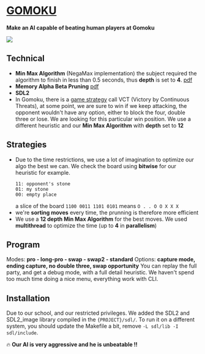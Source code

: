 # [GOMOKU](https://cdn.intra.42.fr/pdf/pdf/105/gomoku.pdf)

**Make an AI capable of beating human players at Gomoku**

![
](https://user-images.githubusercontent.com/25068709/39445047-08bf324c-4cba-11e8-894a-a361176376fa.png)

## Technical

- **Min Max Algorithm** (NegaMax implementation) the subject required the algorithm to finish in less than 0.5 seconds, thus **depth** is set to **4**. [pdf](https://cdn.intra.42.fr/pdf/pdf/105/gomoku.pdf)
- **Memory Alpha Beta Pruning** [pdf](https://pdfs.semanticscholar.org/c876/c5fed5b6a3a91b5f55e1f776d629cc8ed9bc.pdf)
- **SDL2**
-  In Gomoku, there is a [game strategy](http://gomokuworld.com/gomoku/1)  call VCT (Victory by Continuous Threats), at some point, we are sure to win if we keep attacking, the opponent wouldn't have any option, either to block the four, double three or lose. We are looking for this particular win position. We use a different heuristic and our **Min Max Algorithm** with **depth** set to **12**

## Strategies
* Due to the time restrictions, we use a lot of imagination to optimize our algo the best we can. We check the board using **bitwise** for our heuristic for example.
	```
	11: opponent's stone
	01: my stone
	00: empty place
	```
	a slice of the board `1100 0011 1101 0101` means `O . . O O X X X`
* we're **sorting moves** every time, the prunning is therefore more efficient
* We use a **12 depth Min Max Algorithm** for the best moves. We used **multithread** to optimize the time (up to **4** in **parallelism**)

## Program
 Modes: **pro - long-pro - swap - swap2 - standard**
Options: **capture mode, ending capture, no double three, swap opportunity** 
You can replay the full party, and get a debug mode, with a full detail heuristic.
We haven't spend too much time doing a nice menu, everything work with CLI. 

## Installation

Due to our school, and our restricted privileges. We added the SDL2 and SDL2_image library compiled in the `{PROJECT}/sdl/`. To run it on a different system, you should update the Makefile a bit, remove `-L sdl/lib -I sdl/include`.



🔥 **Our AI is very aggressive and he is unbeatable !!**
